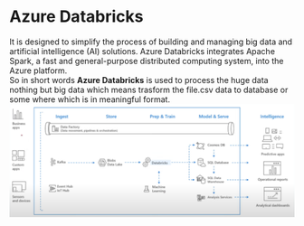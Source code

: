 # Azure Databricks  
It is designed to simplify the process of building and managing big data and artificial intelligence (AI) solutions. Azure Databricks integrates Apache Spark, a fast and general-purpose distributed computing system, into the Azure platform.  
So in short words **Azure Databricks** is used to process the huge data nothing but big data which means trasform the file.csv data to database or some where which is in meaningful format.  
![Azure Databricks](databricks.png)  
